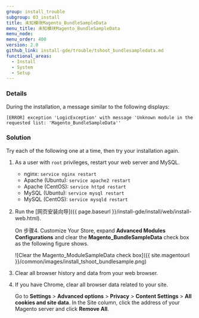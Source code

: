 ```yaml
---
group: install_trouble
subgroup: 03_install
title: 未知模块Magento_BundleSampleData
menu_title: 未知模块Magento_BundleSampleData
menu_node:
menu_order: 400
version: 2.0
github_link: install-gde/trouble/tshoot_bundlesampledata.md
functional_areas:
  - Install
  - System
  - Setup
---
```


### Details

During the installation, a  message similar to the following displays: 

	[ERROR] exception 'LogicException' with message 'Unknown module in the requested list: 'Magento_BundleSampleData'' 

### Solution
Try each of the following one at a time, then try your installation again.

1.	As a user with `root` privileges, restart your web server and MySQL.

	*	nginx: `service nginx restart`
	*	Apache (Ubuntu): `service apache2 restart`
	*	Apache (CentOS): `service httpd restart`
	*	MySQL (Ubuntu): `service mysql restart`
	*	MySQL (CentOS): `service mysqld restart`
2.	Run the [网页安装向导]({{ page.baseurl }}/install-gde/install/web/install-web.html).

	On 步骤4. Customize Your Store, expand **Advanced Modules Configurations** and clear the **Magento_BundleSampleData** check box as the following figure shows.

	![Clear the Magento_ModuleSampleData check box]({{ site.magentourl }}/common/images/install_tshoot_bundlesample.png)
3.	Clear all browser history and data from your web browser.
4.	If you have Chrome, clear all browser data related to your site.

	Go to **Settings** > **Advanced options** > **Privacy** > **Content Settings** > **All cookies and site data**. In the Site column, click the address of your Magento server and click **Remove All**.
